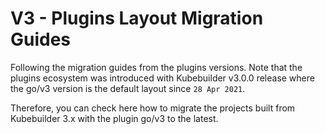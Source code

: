 # V3 - Plugins Layout Migration Guides

Following the migration guides from the plugins versions. Note that the plugins ecosystem
was introduced with Kubebuilder v3.0.0 release where the go/v3 version is the default layout
since `28 Apr 2021`.

Therefore, you can check here how to migrate the projects built from Kubebuilder 3.x with
the plugin go/v3 to the latest.
